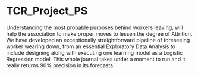 # TCR_Project_PS
Understanding the most probable purposes behind workers leaving, will help the association to make proper moves to lessen the degree of Attrition. We have developed an exceptionally straightforward pipeline of foreseeing worker wearing down, from an essential Exploratory Data Analysis to include designing along with executing one learning model as a Logistic Regression model. This whole journal takes under a moment to run and it really returns 90% precision in its forecasts.
